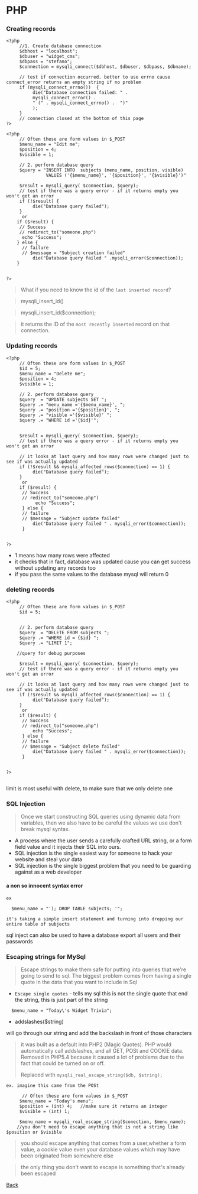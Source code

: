 # PHP

### Creating records


```
<?php
     //1. Create database connection
     $dbhost = "localhost";
     $dbuser = "widget_cms";
     $dbpass = "stefano";
     $connection = mysqli_connect($dbhost, $dbuser, $dbpass, $dbname);

     // test if connection occurred. better to use errno cause connect_error returns an empty string if no problem
     if (mysqli_connect_errno())  {
          die("Database connection failed: " .
          mysqli_connect_error() .
          " (" . mysqli_connect_errno() .  ")"
          );
     }
     // connection closed at the bottom of this page
?>

```


```
<?php
     // Often these are form values in $_POST
     $menu_name = "Edit me";
     $position = 4;
     $visible = 1;

     // 2. perform database query
     $query = "INSERT INTO  subjects (menu_name, position, visible)
               VALUES ('{$menu_name}', '{$position}', '{$visible}')" 
		    
     $result = mysqli_query( $connection, $query);
     // test if there was a query error - if it returns empty you won't get an error
     if (!$result) {
          die("Database query failed");
     }
      or
    if ($result) {
     // Success
     // redirect_to("someone.php")
	  echo "Success";
    } else {
      // failure
      // $message = "Subject creation failed"
          die("Database query failed " .mysqli_error($connection));
    }


?>

```

> What if you need to know the id of the `last inserted record`?

> mysqli_insert_id()

> mysqli_insert_id($connection); 

> it returns the ID of the `most recently inserted` record on that connection.



### Updating records

```
<?php
     // Often these are form values in $_POST
     $id = 5;
     $menu_name = "Delete me";
     $position = 4;
     $visible = 1;

     // 2. perform database query
     $query  = "UPDATE subjects SET ";
     $query .= "menu_name ='{$menu_name}', ";
     $query .= "position ='{$position}', ";
     $query .= "visible ='{$visible}' ";
     $query .= "WHERE id ='{$id}'";
			              
			    
     $result = mysqli_query( $connection, $query);
     // test if there was a query error - if it returns empty you won't get an error
     
     // it looks at last query and how many rows were changed just to see if was actually updated 
     if (!$result && mysqli_affected_rows($connection) == 1) {   
          die("Database query failed");
     }
      or
     if ($result) {
      // Success
      // redirect_to("someone.php")
           echo "Success";
      } else {
      // failure
      // $message = "Subject update failed"
          die("Database query failed " . mysqli_error($connection));
      }


?>
```

- 1 means how many rows were affected
- it checks that in fact, database was updated cause you can get success without updating any records too
- if you pass the same values to the database mysql will return 0


### deleting records

```
<?php
     // Often these are form values in $_POST
     $id = 5;
				    

     // 2. perform database query
     $query  = "DELETE FROM subjects ";
     $query .= "WHERE id = {$id} ";
     $query .= "LIMIT 1";
				              
    //query for debug purposes

     $result = mysqli_query( $connection, $query);
     // test if there was a query error - if it returns empty you won't get an error
     
     // it looks at last query and how many rows were changed just to see if was actually updated 
     if (!$result && mysqli_affected_rows($connection) == 1) {   
          die("Database query failed");
     }
      or
     if ($result) {
      // Success
      // redirect_to("someone.php")
          echo "Success";
      } else {
      // failure
      // $message = "Subject delete failed"
          die("Database query failed " . mysqli_error($connection));
      }


?>
		
```

limit is most useful with delete, to make sure that we only delete one



### SQL Injection

> Once we start constructing SQL queries using dynamic data from variables, then we also have to be careful
> the values we use don't break mysql syntax.

- A process where the user sends a carefully crafted URL string, or a form field value and it injects their SQL into ours.
- SQL injection is the single easiest way for someone to hack your website and steal your data
- SQL injection is the single biggest problem that you need to be guarding against as a web developer


#### a non so innocent syntax error

```
ex 

  $menu_name = "'); DROP TABLE subjects; '";

it's taking a simple insert statement and turning into dropping our entire table of subjects

```
 sql inject can also be used to have a database export all users and their passwords



### Escaping strings for MySql

> Escape strings to make them safe for putting into queries that we're going to send to sql.
> The biggest problem comes from having a single quote in the data that you want to include
> in Sql

- `Escape single quotes` - tells my sql this is not the single quote that end the string, this is
  just part of the string

```
  $menu_name = "Today\'s Widget Trivia";

```


- addslashes($string)

will go through our string and add the backslash in front of those characters

> it was built as a default into PHP2 (Magic Quotes). PHP would automatically call addslashes, and all GET, POSt
> and COOKIE data. Removed in PHP5.4 because it caused a lot of problems due to the fact that could be
> turned on or off.
>
> Replaced with `mysqli_real_escape_string($db, $string);`



```
ex. imagine this came from the POSt

      // Often these are form values in $_POST
     $menu_name = "Today's menu";
     $position = (int) 4;   //make sure it returns an integer
     $visible = (int) 1;

     $menu_name = mysqli_real_escape_string($conection, $menu_name);
    //you don't need to escape anything that is not a string like $position or $visible

```

> you should escape anything that comes from a user,whether a form value, a cookie value
> even your database values which may have been originated from somewhere else

> the only thing you don't want to escape is something that's already been escaped



















[Back](https://github.com/stefan22/phpIntro)

